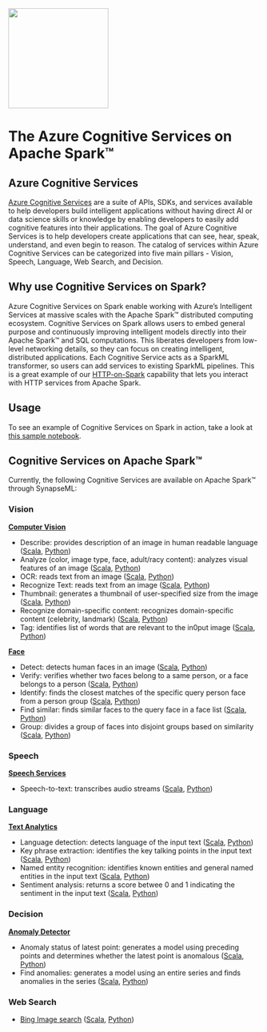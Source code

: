 <img width="200"  src="https://mmlspark.blob.core.windows.net/graphics/Readme/cog_services_on_spark_2.svg">

# The Azure Cognitive Services on Apache Spark™

## Azure Cognitive Services
[Azure Cognitive Services](https://azure.microsoft.com/en-us/services/cognitive-services/) are a suite of APIs, SDKs, and services available to help developers build intelligent applications without having direct AI or data science skills or knowledge by enabling developers to easily add cognitive features into their applications. The goal of Azure Cognitive Services is to help developers create applications that can see, hear, speak, understand, and even begin to reason. The catalog of services within Azure Cognitive Services can be categorized into five main pillars - Vision, Speech, Language, Web Search, and Decision.

## Why use Cognitive Services on Spark?
Azure Cognitive Services on Spark enable working with Azure’s Intelligent Services at massive scales with the Apache Spark™ distributed computing ecosystem. Cognitive Services on Spark allows users to embed general purpose and continuously improving intelligent models directly into their Apache Spark™ and SQL computations. This liberates developers from low-level networking details, so they can focus on creating intelligent, distributed applications. Each Cognitive Service acts as a SparkML transformer, so users can add services to existing SparkML pipelines. This is a great example of our [HTTP-on-Spark](http.md) capability that lets you interact with HTTP services from Apache Spark.

## Usage
To see an example of Cognitive Services on Spark in action, take a look at [this sample notebook](../notebooks/CognitiveServices%20-%20Celebrity%20Quote%20Analysis.ipynb).

## Cognitive Services on Apache Spark™
Currently, the following Cognitive Services are available on Apache Spark™ through SynapseML:
### Vision
[**Computer Vision**](https://azure.microsoft.com/en-us/services/cognitive-services/computer-vision/)
- Describe: provides description of an image in human readable language ([Scala](https://mmlspark.blob.core.windows.net/docs/0.9.0/scala/com/microsoft/ml/spark/cognitive/DescribeImage.html), [Python](https://mmlspark.blob.core.windows.net/docs/0.9.0/pyspark/synapse.ml.cognitive.html#module-synapse.ml.cognitive.DescribeImage))
- Analyze (color, image type, face, adult/racy content): analyzes visual features of an image ([Scala](https://mmlspark.blob.core.windows.net/docs/0.9.0/scala/com/microsoft/ml/spark/cognitive/AnalyzeImage.html), [Python](https://mmlspark.blob.core.windows.net/docs/0.9.0/pyspark/synapse.ml.cognitive.html#module-synapse.ml.cognitive.AnalyzeImage))
- OCR: reads text from an image ([Scala](https://mmlspark.blob.core.windows.net/docs/0.9.0/scala/com/microsoft/ml/spark/cognitive/OCR.html), [Python](https://mmlspark.blob.core.windows.net/docs/0.9.0/pyspark/synapse.ml.cognitive.html#module-synapse.ml.cognitive.OCR))
- Recognize Text: reads text from an image ([Scala](https://mmlspark.blob.core.windows.net/docs/0.9.0/scala/com/microsoft/ml/spark/cognitive/RecognizeText.html), [Python](https://mmlspark.blob.core.windows.net/docs/0.9.0/pyspark/synapse.ml.cognitive.html#module-synapse.ml.cognitive.RecognizeText))
- Thumbnail: generates a thumbnail of user-specified size from the image ([Scala](https://mmlspark.blob.core.windows.net/docs/0.9.0/scala/com/microsoft/ml/spark/cognitive/GenerateThumbnails.html), [Python](https://mmlspark.blob.core.windows.net/docs/0.9.0/pyspark/synapse.ml.cognitive.html#module-synapse.ml.cognitive.GenerateThumbnails))
- Recognize domain-specific content: recognizes domain-specific content (celebrity, landmark) ([Scala](https://mmlspark.blob.core.windows.net/docs/0.9.0/scala/com/microsoft/ml/spark/cognitive/RecognizeDomainSpecificContent.html), [Python](https://mmlspark.blob.core.windows.net/docs/0.9.0/pyspark/synapse.ml.cognitive.html#module-synapse.ml.cognitive.RecognizeDomainSpecificContent))
- Tag: identifies list of words that are relevant to the in0put image ([Scala](https://mmlspark.blob.core.windows.net/docs/0.9.0/scala/com/microsoft/ml/spark/cognitive/TagImage.html), [Python](https://mmlspark.blob.core.windows.net/docs/0.9.0/pyspark/synapse.ml.cognitive.html#module-synapse.ml.cognitive.TagImage))

[**Face**](https://azure.microsoft.com/en-us/services/cognitive-services/face/)
- Detect: detects human faces in an image ([Scala](https://mmlspark.blob.core.windows.net/docs/0.9.0/scala/com/microsoft/ml/spark/cognitive/DetectFace.html), [Python](https://mmlspark.blob.core.windows.net/docs/0.9.0/pyspark/synapse.ml.cognitive.html#module-synapse.ml.cognitive.DetectFace))
- Verify: verifies whether two faces belong to a same person, or a face belongs to a person ([Scala](https://mmlspark.blob.core.windows.net/docs/0.9.0/scala/com/microsoft/ml/spark/cognitive/VerifyFaces.html), [Python](https://mmlspark.blob.core.windows.net/docs/0.9.0/pyspark/synapse.ml.cognitive.html#module-synapse.ml.cognitive.VerifyFaces))
- Identify: finds the closest matches of the specific query person face from a person group ([Scala](https://mmlspark.blob.core.windows.net/docs/0.9.0/scala/com/microsoft/ml/spark/cognitive/IdentifyFaces.html), [Python](https://mmlspark.blob.core.windows.net/docs/0.9.0/pyspark/synapse.ml.cognitive.html#module-synapse.ml.cognitive.IdentifyFaces))
- Find similar: finds similar faces to the query face in a face list ([Scala](https://mmlspark.blob.core.windows.net/docs/0.9.0/scala/com/microsoft/ml/spark/cognitive/FindSimilarFace.html), [Python](https://mmlspark.blob.core.windows.net/docs/0.9.0/pyspark/synapse.ml.cognitive.html#module-synapse.ml.cognitive.FindSimilarFace))
- Group: divides a group of faces into disjoint groups based on similarity ([Scala](https://mmlspark.blob.core.windows.net/docs/0.9.0/scala/com/microsoft/ml/spark/cognitive/GroupFaces.html), [Python](https://mmlspark.blob.core.windows.net/docs/0.9.0/pyspark/synapse.ml.cognitive.html#module-synapse.ml.cognitive.GroupFaces))

### Speech
[**Speech Services**](https://azure.microsoft.com/en-us/services/cognitive-services/speech-services/)
- Speech-to-text: transcribes audio streams ([Scala](https://mmlspark.blob.core.windows.net/docs/0.9.0/scala/com/microsoft/ml/spark/cognitive/SpeechToText.html), [Python](https://mmlspark.blob.core.windows.net/docs/0.9.0/pyspark/synapse.ml.cognitive.html#module-synapse.ml.cognitive.SpeechToText))

### Language
[**Text Analytics**](https://azure.microsoft.com/en-us/services/cognitive-services/text-analytics/)
- Language detection: detects language of the input text ([Scala](https://mmlspark.blob.core.windows.net/docs/0.9.0/scala/com/microsoft/ml/spark/cognitive/LanguageDetector.html), [Python](https://mmlspark.blob.core.windows.net/docs/0.9.0/pyspark/synapse.ml.cognitive.html#module-synapse.ml.cognitive.LanguageDetector))
- Key phrase extraction: identifies the key talking points in the input text ([Scala](https://mmlspark.blob.core.windows.net/docs/0.9.0/scala/com/microsoft/ml/spark/cognitive/KeyPhraseExtractor.html), [Python](https://mmlspark.blob.core.windows.net/docs/0.9.0/pyspark/synapse.ml.cognitive.html#module-synapse.ml.cognitive.KeyPhraseExtractor))
- Named entity recognition: identifies known entities and general named entities in the input text ([Scala](https://mmlspark.blob.core.windows.net/docs/0.9.0/scala/com/microsoft/ml/spark/cognitive/NER.html), [Python](https://mmlspark.blob.core.windows.net/docs/0.9.0/pyspark/synapse.ml.cognitive.html#module-synapse.ml.cognitive.NER))
- Sentiment analysis: returns a score betwee 0 and 1 indicating the sentiment in the input text ([Scala](https://mmlspark.blob.core.windows.net/docs/0.9.0/scala/com/microsoft/ml/spark/cognitive/TextSentiment.html), [Python](https://mmlspark.blob.core.windows.net/docs/0.9.0/pyspark/synapse.ml.cognitive.html#module-synapse.ml.cognitive.TextSentiment))

### Decision
[**Anomaly Detector**](https://azure.microsoft.com/en-us/services/cognitive-services/anomaly-detector/)
- Anomaly status of latest point: generates a model using preceding points and determines whether the latest point is anomalous ([Scala](https://mmlspark.blob.core.windows.net/docs/0.9.0/scala/com/microsoft/ml/spark/cognitive/DetectLastAnomaly.html), [Python](https://mmlspark.blob.core.windows.net/docs/0.9.0/pyspark/synapse.ml.cognitive.html#module-synapse.ml.cognitive.DetectLastAnomaly))
- Find anomalies: generates a model using an entire series and finds anomalies in the series ([Scala](https://mmlspark.blob.core.windows.net/docs/0.9.0/scala/com/microsoft/ml/spark/cognitive/DetectAnomalies.html), [Python](https://mmlspark.blob.core.windows.net/docs/0.9.0/pyspark/synapse.ml.cognitive.html#module-synapse.ml.cognitive.DetectAnomalies))

### Web Search
- [Bing Image search](https://azure.microsoft.com/en-us/services/cognitive-services/bing-image-search-api/) ([Scala](https://mmlspark.blob.core.windows.net/docs/0.9.0/scala/com/microsoft/ml/spark/cognitive/BingImageSearch.html), [Python](https://mmlspark.blob.core.windows.net/docs/0.9.0/pyspark/synapse.ml.cognitive.html#module-synapse.ml.cognitive.BingImageSearch))

